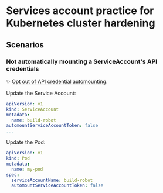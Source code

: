 # Services account practice for Kubernetes cluster hardening

## Scenarios

### Not automatically mounting a ServiceAccount's API credentials

✨ [Opt out of API credential automounting](https://kubernetes.io/docs/tasks/configure-pod-container/configure-service-account/#opt-out-of-api-credential-automounting).

Update the Service Account:

```yaml
apiVersion: v1
kind: ServiceAccount
metadata:
  name: build-robot
automountServiceAccountToken: false
...
```

Update the Pod:

```yaml
apiVersion: v1
kind: Pod
metadata:
  name: my-pod
spec:
  serviceAccountName: build-robot
  automountServiceAccountToken: false
```
